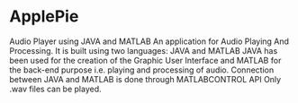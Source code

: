 # ApplePie
Audio Player using JAVA and MATLAB
An application for Audio Playing And Processing.
It is built using two languages: JAVA and MATLAB
JAVA has been used for the creation of the Graphic User Interface and MATLAB for the back-end purpose i.e. playing and processing of audio.
Connection between JAVA and MATLAB is done through MATLABCONTROL API
Only .wav files can be played.


